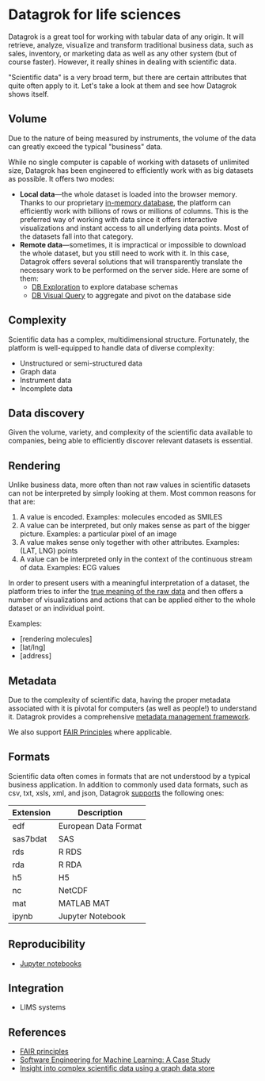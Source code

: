 <!-- TITLE: Datagrok for life sciences -->
<!-- SUBTITLE: -->

# Datagrok for life sciences

Datagrok is a great tool for working with tabular data of any origin. It will retrieve, analyze, 
visualize and transform traditional business data, such as sales, inventory, or marketing data as well 
as any other system (but of course faster). However, it really shines in dealing with scientific
data.

"Scientific data" is a very broad term, but there are certain attributes that quite often apply to it.
Let's take a look at them and see how Datagrok shows itself.

## Volume

Due to the nature of being measured by instruments, the volume of the data can greatly exceed
the typical "business" data.      
 
While no single computer is capable of working with datasets of unlimited size, Datagrok has 
been engineered to efficiently work with as big datasets as possible. It offers two modes:

* **Local data**—the whole dataset is loaded into the browser memory. Thanks to our proprietary 
  [in-memory database](../develop/advanced/performance.md#in-memory-database), the platform can efficiently
  work with billions of rows or millions of columns. This is the preferred way of working with data
  since it offers interactive visualizations and instant access to all underlying data points.
  Most of the datasets fall into that category.
* **Remote data**—sometimes, it is impractical or impossible to download the whole dataset, but
  you still need to work with it. In this case, Datagrok offers several solutions that will
  transparently translate the necessary work to be performed on the server side. Here are some
  of them:
  * [DB Exploration](../access/db-exploration.md) to explore database schemas    
  * [DB Visual Query](../access/db-visual-query.md) to aggregate and pivot on the database side     
        
 
## Complexity

Scientific data has a complex, multidimensional structure. Fortunately, the platform is well-equipped to handle data of diverse complexity:

* Unstructured or semi-structured data
* Graph data
* Instrument data
* Incomplete data

## Data discovery

Given the volume, variety, and complexity of the scientific data available to companies, 
being able to efficiently discover relevant datasets is essential.

## Rendering

Unlike business data, more often than not raw values in scientific datasets can not be interpreted
by simply looking at them. Most common reasons for that are:

1. A value is encoded. 
   Examples: molecules encoded as SMILES
2. A value can be interpreted, but only makes sense as part of the bigger picture. 
   Examples: a particular pixel of an image
3. A value makes sense only together with other attributes. 
   Examples: (LAT, LNG) points
4. A value can be interpreted only in the context of the continuous stream of data. 
   Examples: ECG values  

In order to present users with a meaningful interpretation of a dataset, the platform tries to infer
the [true meaning of the raw data](../discover/semantic-types.md) and then offers a number of visualizations 
and actions that can be applied either to the whole dataset or an individual point.

Examples: 
* [rendering molecules]
* [lat/lng]   
* [address]   

## Metadata

Due to the complexity of scientific data, having the proper metadata associated with it is pivotal
for computers (as well as people!) to understand it. Datagrok provides a comprehensive 
[metadata management framework](../discover/metadata.md). 
 
We also support [FAIR Principles](../discover/fair.md) where applicable.

## Formats

Scientific data often comes in formats that are not understood by a typical business application. 
In addition to commonly used data formats, such as csv, txt, xsls, xml, and json, Datagrok 
[supports](../access/importing-data.md#supported-file-types) the following ones: 

| Extension     | Description          | 
|---------------|----------------------|
| edf           | European Data Format |
| sas7bdat      | SAS                  |
| rds           | R RDS                |
| rda           | R RDA                |
| h5            | H5                   |
| nc            | NetCDF               |
| mat           | MATLAB MAT           |
| ipynb         | Jupyter Notebook     |
 

## Reproducibility

* [Jupyter notebooks](../compute/jupyter-notebook.md)

## Integration

* LIMS systems

## References
* [FAIR principles](https://www.go-fair.org/fair-principles/)
* [Software Engineering for Machine Learning: A Case Study](https://www.microsoft.com/en-us/research/publication/software-engineering-for-machine-learning-a-case-study/)
* [Insight into complex scientific data using a graph data store](https://medium.com/blackfynn/insight-into-complex-scientific-data-using-a-graph-data-store-f2b540684c84)